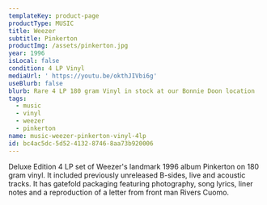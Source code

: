 ```yaml
---
templateKey: product-page
productType: MUSIC
title: Weezer
subtitle: Pinkerton
productImg: /assets/pinkerton.jpg
year: 1996
isLocal: false
condition: 4 LP Vinyl
mediaUrl: ' https://youtu.be/okthJIVbi6g'
useBlurb: false
blurb: Rare 4 LP 180 gram Vinyl in stock at our Bonnie Doon location
tags:
  - music
  - vinyl
  - weezer
  - pinkerton
name: music-weezer-pinkerton-vinyl-4lp
id: bc4ac5dc-5d52-4132-8746-8aa73b920006
---
```

Deluxe Edition 4 LP set of Weezer's landmark  1996 album Pinkerton on 180 gram vinyl. It included previously unreleased B-sides, live and acoustic tracks. It has gatefold packaging featuring photography, song lyrics, liner notes and a reproduction of a letter from front man Rivers Cuomo.
